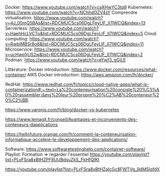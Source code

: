 Docker: https://www.youtube.com/watch?v=caXHwYC3tq8
Kubernetes: https://www.youtube.com/watch?v=NChhdOZV4sY
Comprendre virtualisation: https://www.youtube.com/watch?v=4J_00mQ5BAs&list=RDCMUC5cs06DgLFeyLIF_II7lWCQ&index=13
Serverless: https://www.youtube.com/watch?v=HaehHcLVCTo&list=RDCMUC5cs06DgLFeyLIF_II7lWCQ&index=5
Cloud computing: https://www.youtube.com/watch?v=RwbIMBSr8o8&list=RDCMUC5cs06DgLFeyLIF_II7lWCQ&index=11
Microservice: https://www.youtube.com/watch?v=ucHwp1jUS2w&list=RDCMUC5cs06DgLFeyLIF_II7lWCQ&index=2
Podman: https://www.youtube.com/watch?v=eYwf3_gGjLE

Littérature: 
Docker introduction: https://www.docker.com/resources/what-container/
AWS Docker introduction: https://aws.amazon.com/fr/docker/

RedHat: https://www.redhat.com/fr/topics/cloud-native-apps/what-is-containerization#:~:text=La%20conteneurisation%20consiste%20%C3%A0%20rassembler,dans%20leur%20propre%20%C2%AB%20conteneur%20%C2%BB.

https://www.varonis.com/fr/blog/docker-vs-kubernetes

https://www.lemagit.fr/conseil/Avantages-et-inconvenients-des-conteneurs-dapplications

https://hellofuture.orange.com/fr/comment-la-conteneurisation-informatique-accelere-le-developpement-des-applications/

Software: https://www.softwaretestinghelp.com/container-software/
Playlist: Formation => regarder l'essentiel
https://youtube.com/playlist?list=PLvFSra8xBtHZPF8UUBdsuZkS_FkHfQIKt

https://youtube.com/playlist?list=PLvFSra8xBtHZaIcGc8FWTVg_9dMSlqfdX


